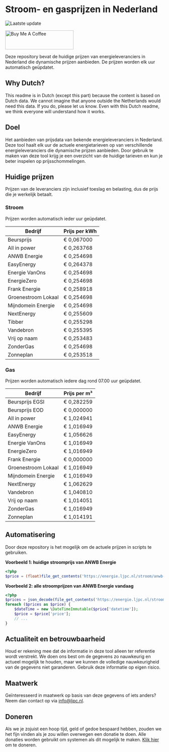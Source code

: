 # Stroom- en gasprijzen in Nederland

![Laatste update](https://img.shields.io/badge/laatste%20update-2023--10--04%2011%3A00%20CET-brightgreen)

<a href="https://www.buymeacoffee.com/Lars-" target="_blank"><img src="https://cdn.buymeacoffee.com/buttons/v2/default-orange.png" alt="Buy Me A Coffee" height="60" style="height: 60px !important;width: 217px !important;" ></a>

Deze repository bevat de huidige prijzen van energieleveranciers in Nederland die dynamische prijzen aanbieden. De prijzen worden elk uur automatisch geüpdatet.

## Why Dutch?

This readme is in Dutch (except this part) because the content is based on Dutch data. We cannot imagine that anyone outside the Netherlands would need this data. If you do, please let us know. Even with this Dutch readme, we think
everyone will understand how it works.

## Doel

Het aanbieden van prijsdata van bekende energieleveranciers in Nederland. Deze tool haalt elk uur de actuele energietarieven op van verschillende energieleveranciers die dynamische prijzen aanbieden. Door gebruik te maken van deze tool
krijg je een overzicht van de huidige tarieven en kun je beter inspelen op prijsschommelingen.

## Huidige prijzen

Prijzen van de leveranciers zijn inclusief toeslag en belasting, dus de prijs die je werkelijk betaalt.

### Stroom

Prijzen worden automatisch ieder uur geüpdatet.

 Bedrijf | Prijs per kWh 
---------|---------------
Beursprijs | € 0,067000
All in power | € 0,263768
ANWB Energie | € 0,254698
EasyEnergy | € 0,264378
Energie VanOns | € 0,254698
EnergieZero | € 0,254698
Frank Energie | € 0,258918
Groenestroom Lokaal | € 0,254698
Mijndomein Energie | € 0,254698
NextEnergy | € 0,255609
Tibber | € 0,255298
Vandebron | € 0,255395
Vrij op naam | € 0,253483
ZonderGas | € 0,254698
Zonneplan | € 0,253518


### Gas

Prijzen worden automatisch iedere dag rond 07.00 uur geüpdatet.

 Bedrijf | Prijs per m³ 
---------|--------------
Beursprijs EGSI | € 0,282259
Beursprijs EOD | € 0,000000
All in power | € 1,024941
ANWB Energie | € 1,016949
EasyEnergy | € 1,056626
Energie VanOns | € 1,016949
EnergieZero | € 1,016949
Frank Energie | € 0,000000
Groenestroom Lokaal | € 1,016949
Mijndomein Energie | € 1,016949
NextEnergy | € 1,062629
Vandebron | € 1,040810
Vrij op naam | € 1,014051
ZonderGas | € 1,016949
Zonneplan | € 1,014191


## Automatisering

Door deze repository is het mogelijk om de actuele prijzen in scripts te gebruiken.

**Voorbeeld 1: huidige stroomprijs van ANWB Energie**

```php
<?php
$price = (float)file_get_contents('https://energie.ljpc.nl/stroom/anwb-energie-nu.txt');

```

**Voorbeeld 2: alle stroomprijzen van ANWB Energie vandaag**

```php
<?php
$prices = json_decode(file_get_contents('https://energie.ljpc.nl/stroom/all-in-power-vandaag.json'),true);
foreach ($prices as $price) {
    $dateTime = new \DateTimeImmutable($price['datetime']);
    $price = $price['price'];
    // ...
}
```

## Actualiteit en betrouwbaarheid

Houd er rekening mee dat de informatie in deze tool alleen ter referentie wordt verstrekt. We doen ons best om de gegevens zo nauwkeurig en actueel mogelijk te houden, maar we kunnen de volledige nauwkeurigheid van de gegevens niet
garanderen. Gebruik deze informatie op eigen risico.

## Maatwerk

Geïnteresseerd in maatwerk op basis van deze gegevens of iets anders? Neem dan contact op
via [info@ljpc.nl](mailto:info@ljpc.nl?subject=Energie%20prijzen).

## Doneren

Als we je zojuist een hoop tijd, geld of gedoe bespaard hebben, zouden we het fijn vinden als je zou willen overwegen een
donatie te doen. Alle donaties worden gebruikt om systemen als dit mogelijk te
maken. [Klik hier](https://www.buymeacoffee.com/Lars-) om te doneren.
